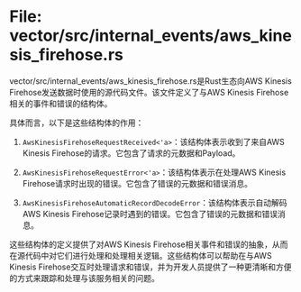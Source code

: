 # File: vector/src/internal_events/aws_kinesis_firehose.rs

vector/src/internal_events/aws_kinesis_firehose.rs是Rust生态向AWS Kinesis Firehose发送数据时使用的源代码文件。该文件定义了与AWS Kinesis Firehose相关的事件和错误的结构体。

具体而言，以下是这些结构体的作用：

1. `AwsKinesisFirehoseRequestReceived<'a>`：该结构体表示收到了来自AWS Kinesis Firehose的请求。它包含了请求的元数据和Payload。

2. `AwsKinesisFirehoseRequestError<'a>`：该结构体表示在处理AWS Kinesis Firehose请求时出现的错误。它包含了错误的元数据和错误消息。

3. `AwsKinesisFirehoseAutomaticRecordDecodeError`：该结构体表示自动解码AWS Kinesis Firehose记录时遇到的错误。它包含了错误的元数据和错误消息。

这些结构体的定义提供了对AWS Kinesis Firehose相关事件和错误的抽象，从而在源代码中对它们进行处理和处理相关逻辑。这些结构体可以帮助在与AWS Kinesis Firehose交互时处理请求和错误，并为开发人员提供了一种更清晰和方便的方式来跟踪和处理与该服务相关的问题。

